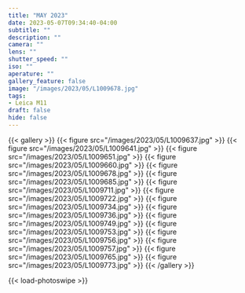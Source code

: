 ```yaml
---
title: "MAY 2023"
date: 2023-05-07T09:34:40-04:00
subtitle: ""
description: ""
camera: ""
lens: ""
shutter_speed: ""
iso: ""
aperature: ""
gallery_feature: false
image: "/images/2023/05/L1009678.jpg"
tags:
- Leica M11
draft: false
hide: false
---
```


{{< gallery >}}
  {{< figure src="/images/2023/05/L1009637.jpg" >}}
  {{< figure src="/images/2023/05/L1009641.jpg" >}}
  {{< figure src="/images/2023/05/L1009651.jpg" >}}
  {{< figure src="/images/2023/05/L1009660.jpg" >}}
  {{< figure src="/images/2023/05/L1009678.jpg" >}}
  {{< figure src="/images/2023/05/L1009685.jpg" >}}
  {{< figure src="/images/2023/05/L1009711.jpg" >}}
  {{< figure src="/images/2023/05/L1009722.jpg" >}}
  {{< figure src="/images/2023/05/L1009734.jpg" >}}
  {{< figure src="/images/2023/05/L1009736.jpg" >}}
  {{< figure src="/images/2023/05/L1009749.jpg" >}}
  {{< figure src="/images/2023/05/L1009753.jpg" >}}
  {{< figure src="/images/2023/05/L1009756.jpg" >}}
  {{< figure src="/images/2023/05/L1009757.jpg" >}}
  {{< figure src="/images/2023/05/L1009765.jpg" >}}
  {{< figure src="/images/2023/05/L1009773.jpg" >}}
{{< /gallery >}}

{{< load-photoswipe >}}
